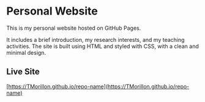 # Personal Website

This is my personal website hosted on GitHub Pages.

It includes a brief introduction, my research interests, and my teaching activities. The site is built using HTML and styled with CSS, with a clean and minimal design.

## Live Site

[https://TMorillon.github.io/repo-name](https://TMorillon.github.io/repo-name)

